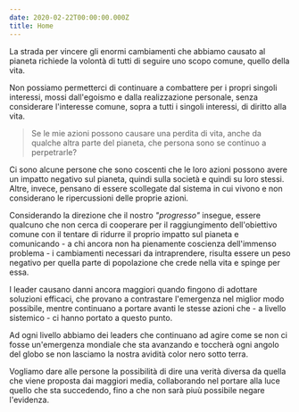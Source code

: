 ```yaml
---
date: 2020-02-22T00:00:00.000Z
title: Home
---
```


La strada per vincere gli enormi cambiamenti che abbiamo causato al pianeta richiede la volontà di tutti di seguire uno scopo comune, quello della vita.

Non possiamo permetterci di continuare a combattere per i propri singoli interessi, mossi dall'egoismo e dalla realizzazione personale, senza considerare l'interesse comune, sopra a tutti i singoli interessi, di diritto alla vita.

> Se le mie azioni possono causare una perdita di vita, anche da qualche altra parte del pianeta, che persona sono se continuo a perpetrarle?

Ci sono alcune persone che sono coscenti che le loro azioni possono avere un impatto negativo sul pianeta, quindi sulla società e quindi su loro stessi. Altre, invece, pensano di essere scollegate dal sistema in cui vivono e non considerano le ripercussioni delle proprie azioni.

Considerando la direzione che il nostro *"progresso"* insegue, essere qualcuno che non cerca di cooperare per il raggiungimento dell'obiettivo comune con il tentare di ridurre il proprio impatto sul pianeta e comunicando - a chi ancora non ha pienamente coscienza dell'immenso problema - i cambiamenti necessari da intraprendere, risulta essere un peso negativo per quella parte di popolazione che crede nella vita e spinge per essa.

I leader causano danni ancora maggiori quando fingono di adottare soluzioni efficaci, che provano a contrastare l'emergenza nel miglior modo possibile, mentre continuano a portare avanti le stesse azioni che - a livello sistemico - ci hanno portato a questo punto.

Ad ogni livello abbiamo dei leaders che continuano ad agire come se non ci fosse un'emergenza mondiale che sta avanzando e toccherà ogni angolo del globo se non lasciamo la nostra avidità color nero sotto terra.

Vogliamo dare alle persone la possibilità di dire una verità diversa da quella che viene proposta dai maggiori media, collaborando nel portare alla luce quello che sta succedendo, fino a che non sarà piuù possibile negare l'evidenza.
